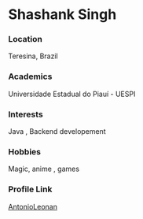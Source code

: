 # Shashank Singh

### Location

Teresina, Brazil

### Academics

Universidade Estadual do Piauí - UESPI

### Interests

Java , Backend developement

### Hobbies

Magic, anime , games


### Profile Link

[AntonioLeonan](https://github.com/AntonioLeonan)